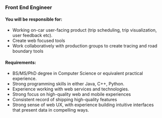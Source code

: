 ### Front End Engineer

#### You will be responsible for:
- Working on-car user-facing product (trip scheduling, trip visualization, user feedback etc).
- Create web focused tools
- Work collaboratively with production groups to create tracing and road boundary tools

#### Requirements:
- BS/MS/PhD degree in Computer Science or equivalent practical experience.
- Strong programming skills in either Java, C++, Python.
- Experience working with web services and technologies.
- Strong focus on high-quality web and mobile experiences
- Consistent record of shipping high-quality features
- Strong sense of web UX, with experience building intuitive interfaces that present data in compelling ways.
